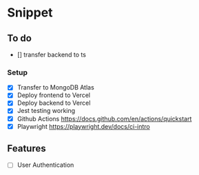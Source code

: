 # Snippet

## To do

- [] transfer backend to ts

### Setup

- [x] Transfer to MongoDB Atlas
- [x] Deploy frontend to Vercel
- [x] Deploy backend to Vercel
- [x] Jest testing working
- [x] Github Actions https://docs.github.com/en/actions/quickstart
- [x] Playwright https://playwright.dev/docs/ci-intro

## Features

- [ ] User Authentication
